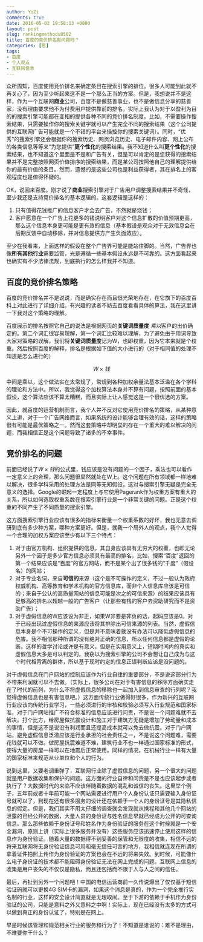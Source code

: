 ```yaml
---
author: YiZi
comments: true
date: 2016-05-02 19:58:13 +0800
layout: post
slug: rankingmethods0502
title: 百度的竞价排名有问题吗？
categories: [思]
tags:
- 百度
- 个人观点
- 互联网信息
---
```

众所周知，百度使用竞价排名来确定条目在搜索引擎的排位。很多人可能到此就不再关心了，因为至少听起来这不是一个那么正当的方案。但是，我想说并不是这样，作为一个互联网**商业**公司，百度不是做慈善事业，也不是做信息分享的慈善家，没有理由要求他不为付费用户提供靠前的排名，实际上我认为对于以盈利为目的的搜索引擎可能都在变相的提供各种不同的竞价排名制度。比如，不需要操作搜索结果，只需要操作你的搜索关键字就可以产生完全不同的搜索结果（这个公司提供的互联网广告可能就是一个不错的平台来操控你的搜索关键词）。同时，“优秀”的搜索引擎还会根据你的搜索历史、网页浏览历史、电子邮件内容、网上公布的各类信息等等来“为您提供”**更个性化**的搜索结果。我不知道什么叫**更个性化**的搜索结果，也不知道这个里面是不是和广告有关，但是可以肯定的是您获得的搜索结果并不是完整按照网页价值排序的搜索结果，而是某公司按照他自己的理解提供给你的最有价值的条目。然而，遗憾的是这些公司也是利益获得者，其在排名上的客观程度也是值得怀疑的。

OK，说回来百度。刚才说了**商业**搜索引擎对于广告用户调整搜索结果并不奇怪，至少我还是支持竞价排名的基本逻辑的。这套逻辑是这样的：

1. 只有值得花钱推广的信息客户才会去广告，不然就是烧钱；
2. 客户愿意在一个广告上花更多的钱说明客户对这个信息扩散的价值预期更高，那么这个信息本身更可能是更有效的信息（基本假设是观众对于无效信息会在后期反馈中自动移除，并对信息提供方产生负面效应）。

至少在我看来，上面这样的假设在整个广告界可能是能站住脚的。当然，广告界也像**所有其他行业**需要监管，光是遵循一些基本假设永远是不可靠的。这方面看起来也确实有不少法律法规，到底执行的怎么样我并不知道。

## 百度的竞价排名策略
百度的竞价排名并不是说说，而是确实存在而且很光荣地存在，在它旗下的百度百科上对此进行了详细介绍。有兴趣的读者不妨去百度看看具体的算法，我在这里讲一下我对这个策略的理解。

百度展示的排名按照它自己的说法是根据网页的**关键词质量度** *乘以*客户的出价确定的。第二个词汇很容易理解，第一个词汇比较难以理解，为了避免由于用词导致大家对策略的误解，我们将**关键词质量度**记为W，也即权重，因为它本来就是个权重。然后按照百度的解释，排名是根据如下值的大小进行的（对于相同值的处理不知道是怎么进行的）

$$
W \times 钱
$$

中间是乘以，这个做法实在太常规了，常规到各种加权余量法基本泛滥在各个学科的理论和方法中。所以，我觉得这个加权算法本身并不算有问题，按照前面的基本假设，这个算法应该不算太糟糕，而且实际上让人感觉这是一个很优选的方案。

因此，就百度的运营机制而言，我个人并不反对它使用竞价排名的策略，从某种意义上讲，对于一个广告网络而言，如果系统的设计能够合理有效的话，这样的策略很有可能是最优策略之一。然而这套策略中却明显的存在一个重大的难以解决的问题，而我相信正是这个问题导致了诸多的不幸事件。

## 竞价排名的问题

前面已经说了$W \times 钱$的公式里，钱应该是没有问题的一个因子，乘法也可以看作一定意义上的合理，那么问题很显然就处在W上。这个问题在所有领域都一样地难以解决，很多学科采用的处理方法是同等无知假设，这对与搜索引擎无疑是完全无意义的选择。Google的崛起一定程度上与它使用Pagerank作为权重方案有重大的关系，所以如何选取权重系数在搜索引擎行业是一个非常关键的问题。正是这个权重的不同产生了不同质量的搜索引擎。

这方面搜索引擎行业应该有很多的指标来衡量一个权重系数的好坏，我也无意去调研到底有多少种方案，哪种方案更好。但是，就我一个局外人的观点，我个人觉得一个合理的加权方案应该至少有以下三个特点：

1. 对于由官方机构、组织提供的信息，其自身应该具有无穷大的权重，也即无论另外一个因子是多少官方信息必须具有最高的排名。比如，搜索“百度”返回的第一个结果应该是“百度”的官方网站，而不是某个出了很多钱的“千度”（假设名）的网站；
2. 对于专业名词，来自**可信的**来源（这个是不可操作的定义，不过一般认为政府权威机构、高等教育和学术机构的官方信息库，而非个人信息库应该是可信的；来自于公认的高质量网站的信息可能是次之的可信来源）的结果应该具有足够高的排名以超越一般的广告客户（让那些有钱的客户去资助研究而不是资助广告）；
3. 对于虚假信息的W应该设为非正，如果W非要是非负的话，起码应该是0。对于已经出现过虚假信息的来源应该将其排除出可信来源的列表。当然，虚假信息本身是个不可操作的定义，但是并不意味着就没有办法可以降低虚假信息的危害。我不相信那种所谓的没有绝对正确的信息，所以任何信息都是虚假的论断。这样的哲学讨论或许是有意义，但是在实用意义上，短期时间内的真实和虚假信息大多是可以判定的。我窃以为搜索引擎的公司不会想让自己成为与这个时代相背离的群体，所以基于现时约定的信息正误判断应该是没问题的。

对于虚假信息在门户网站的控制应该作为行业自律的重要部分，不是说这部分行为不带来利润就可以不去做。（实际上，很多公司在对于有害信息的移除方面确实走在了时代的前列，为什么不将虚假信息的移除也一起加入到信息审查的行列呢？我觉得虚假信息也是有害信息吧。）这方面传统行业做得好很多，作为新兴的互联网行业应该向传统行业学习，一些必须进行的审核和校验必须写入行业规范和国家标准，对于门户网站推广不符合标准的信息应该进行问责，不是说一个问题难就不去解决。打个比方，给房屋做抗震设计和施工对于建筑方无疑是增加了劳动量和成本的事情，但是这不是说没有利润而且还提高成本就可以免去做抗震。对于门户网站，避免虚假信息泛滥应该是行业承担的社会责任之一，不是说这个问题难，需要花钱就可以不做。做房屋抗震难道不难，建筑行业不也一样通过国家标准的形式，使得大量的房屋一样可以在地震后正常使用。同样的情况，在机械行业一样有大量的国家标准来规范从业单位和个人的行为。

说到这里，又要老调重弹了，互联网行业除了虚假信息的问题，另一个很大的问题就是用户数据收集和保护的问题。这方面的行业自律和问责是不是也应该起步或者执行了？大数据时代的来临不应该伴随着数据的混乱和诚信的丧失。这里举个例子，五年前或者十年前可能一个网站需要进行用户个人身份认证只需要输入身份证号就可以了，到现在还有很多服务的设计还在依赖于一个人的身份证号是其隐私信息的假定。但是，我们其实不用太仔细的调查就会发现就从携程和其他几个网站的泄露的已经公开的数据，大量人员的身份证与姓名信息早就已经成为公开的可查询信息。那么那些依赖于身份证号和姓名作为身份验证的服务在这个时候就是一个安全漏洞，原则上讲（实际上很多服务并没有）这些服务应该迅速停止使用这样的信息作为身份验证。随着大量的数据得不到妥善的保管和无限度的收集，相信不远的将来互联网将无身份验证信息可用和毫无信任可言的地方，我相信就连现在所谓的拿着证件拍照上传作为身份验证的方案也会在不远的将来失效。到时候，可能像什么电子身份证的技术都不能阻碍身份验证无法在网上完成的问题。互联网上信息的收集是用户丧失的不仅仅是隐私，而且还包括而不限于人与人之间的信任。

最后，再扯到另外一个问题吧！中国的电信运营商前一久传说爆出了仅仅基于短信验证码就可以更换4G SIM卡的漏洞，如果这个消息是真的，作为一个完全推行实名制的行业，这样的安全设计简直就是无理取闹。至于下游的依赖于手机作为身份验证的公司，只能是意料之外又意料之中啊！实际上，现在已经没有太多的方式可以做到真正的身份认证了，特别是在网上。

早是时候该管理和规范相关行业的服务和行为了！不知道是谁说的：难不是理由，不难要你干什么？
